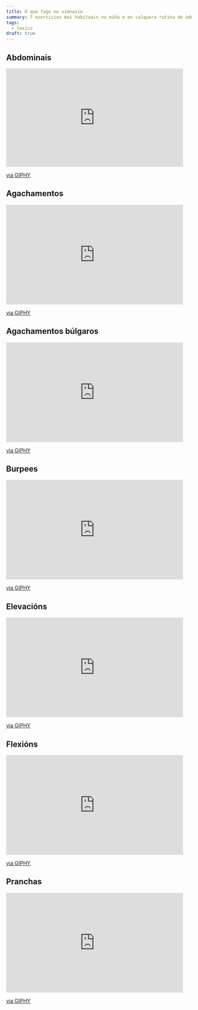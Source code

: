 ```yaml
---
title: O que fago no ximnasio
summary: 7 exercicios moi habituais na miña e en calquera rutina de adestramento
tags:
  - lexico
draft: true
---
```

## Abdominais

<iframe src="https://giphy.com/embed/jQratcmckkyoZH85v6" width="480" height="266" frameBorder="0" class="giphy-embed" allowFullScreen></iframe><p><a href="https://giphy.com/gifs/ARRAY-alaska-alaskaisadrag-arraynow-jQratcmckkyoZH85v6">via GIPHY</a></p>

## Agachamentos

<iframe src="https://giphy.com/embed/12gfmMhX8qNe5W" width="480" height="270" frameBorder="0" class="giphy-embed" allowFullScreen></iframe><p><a href="https://giphy.com/gifs/squats-squat-variation-12gfmMhX8qNe5W">via GIPHY</a></p>

## Agachamentos búlgaros

<iframe src="https://giphy.com/embed/Q8O1oo9cKR3zbBJA2D" width="480" height="270" frameBorder="0" class="giphy-embed" allowFullScreen></iframe><p><a href="https://giphy.com/gifs/hockeytraining-bulgarian-split-squat-hockey-Q8O1oo9cKR3zbBJA2D">via GIPHY</a></p>

## Burpees

<iframe src="https://giphy.com/embed/l41YgS3UPP5Qjwr8Q" width="480" height="270" frameBorder="0" class="giphy-embed" allowFullScreen></iframe><p><a href="https://giphy.com/gifs/burpees-l41YgS3UPP5Qjwr8Q">via GIPHY</a></p>

## Elevacións 

<iframe src="https://giphy.com/embed/LfnUzLwws4lva" width="480" height="270" frameBorder="0" class="giphy-embed" allowFullScreen></iframe><p><a href="https://giphy.com/gifs/girlshbo-thanksgiving-exercise-marnie-LfnUzLwws4lva">via GIPHY</a></p>

## Flexións

<iframe src="https://giphy.com/embed/tPfMQQzx9EqvC" width="480" height="270" frameBorder="0" class="giphy-embed" allowFullScreen></iframe><p><a href="https://giphy.com/gifs/exercise-push-ups-tPfMQQzx9EqvC">via GIPHY</a></p>

## Pranchas

<iframe src="https://giphy.com/embed/YPKQtsXd5Ihb6v0Pgb" width="480" height="270" frameBorder="0" class="giphy-embed" allowFullScreen></iframe><p><a href="https://giphy.com/gifs/abdominal-prancha-ponte-YPKQtsXd5Ihb6v0Pgb">via GIPHY</a></p>